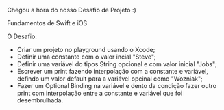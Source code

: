 Chegou a hora do nosso Desafio de Projeto :)

Fundamentos de Swift e iOS

O Desafio:

- Criar um projeto no playground usando o Xcode;
- Definir uma constante com o valor incial "Steve";
- Definir uma variável do tipos String opcional e com valor inicial "Jobs";
- Escrever um print fazendo interpolação com a constante e variável, defindo um valor default para a variável opcinal como "Wozniak";
- Fazer um Optional Binding na variável e dento da condição fazer outro print com interpolação entre a constante e variável que foi desembrulhada.
